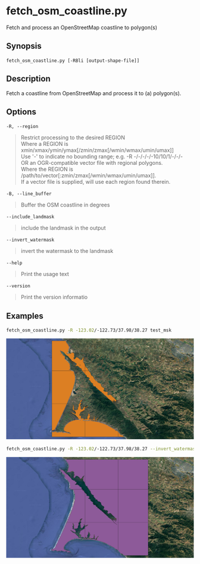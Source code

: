 # fetch_osm_coastline.py

Fetch and process an OpenStreetMap coastline to polygon(s)

## Synopsis

```
fetch_osm_coastline.py [-RBli [output-shape-file]]
```

## Description

Fetch a coastline from OpenStreetMap and process it to (a) polygon(s).

## Options

`-R, --region`

> Restrict processing to the desired REGION \
> Where a REGION is xmin/xmax/ymin/ymax[/zmin/zmax[/wmin/wmax/umin/umax]]\
> Use '-' to indicate no bounding range; e.g. -R -/-/-/-/-10/10/1/-/-/-\
> OR an OGR-compatible vector file with regional polygons. \
> Where the REGION is /path/to/vector[:zmin/zmax[/wmin/wmax/umin/umax]].\
> If a vector file is supplied, will use each region found therein.

`-B, --line_buffer`

> Buffer the OSM coastline in degrees

`--include_landmask`

> include the landmask in the output

`--invert_watermask`

> invert the watermask to the landmask

`--help`

> Print the usage text

`--version`

> Print the version informatio

## Examples

```bash
fetch_osm_coastline.py -R -123.02/-122.73/37.98/38.27 test_msk
```

![](/media/osm_coastpoly.png)

```bash
fetch_osm_coastline.py -R -123.02/-122.73/37.98/38.27 --invert_watermask test_msk_invert
```

![](/media/osm_coastpoly_invert.png)
